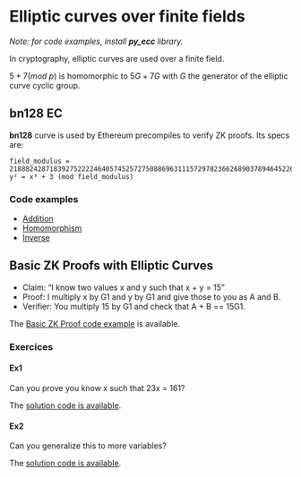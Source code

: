 # Elliptic curves over finite fields
*Note: for code examples, install **py_ecc** library.*

In cryptography, elliptic curves are used over a finite field. 


$5 + 7 (mod\ p)$ is homomorphic to $5G + 7G$ with $G$ the generator of the elliptic curve cyclic group.



## bn128 EC

**bn128** curve is used by Ethereum precompiles to verify ZK proofs. Its specs are:
```
field_modulus = 21888242871839275222246405745257275088696311157297823662689037894645226208583
y² = x³ + 3 (mod field_modulus)
```




### Code examples
- [Addition](./bn128-addition.py)
- [Homomorphism](./bn128-curveorder.py)
- [Inverse](./bn128-inverse.py)

## Basic ZK Proofs with Elliptic Curves
- Claim: “I know two values x and y such that x + y = 15”
- Proof: I multiply x by G1 and y by G1 and give those to you as A and B.
- Verifier: You multiply 15 by G1 and check that A + B == 15G1.

The [Basic ZK Proof code example](./bn128-basicZk.py) is available.

### Exercices
#### Ex1
Can you prove you know x such that 23x = 161? 

The [solution code is available](./bn128-ex1.py).

#### Ex2
Can you generalize this to more variables?

The [solution code is available](./bn128-ex2.py).


